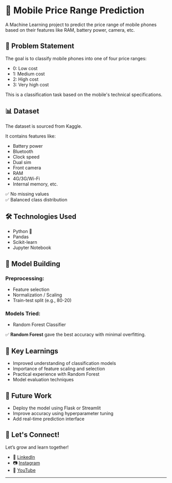 # 📱 Mobile Price Range Prediction

A Machine Learning project to predict the price range of mobile phones based on their features like RAM, battery power, camera, etc.

## 📌 Problem Statement

The goal is to classify mobile phones into one of four price ranges:
- 0: Low cost
- 1: Medium cost
- 2: High cost
- 3: Very high cost

This is a classification task based on the mobile's technical specifications.

## 📊 Dataset

The dataset is sourced from Kaggle.

It contains features like:
- Battery power
- Bluetooth
- Clock speed
- Dual sim
- Front camera
- RAM
- 4G/3G/Wi-Fi
- Internal memory, etc.

✅ No missing values  
✅ Balanced class distribution

## 🛠️ Technologies Used

- Python 🐍
- Pandas
- Scikit-learn
- Jupyter Notebook

## 🚀 Model Building

### Preprocessing:
- Feature selection
- Normalization / Scaling
- Train-test split (e.g., 80-20)

### Models Tried:
- Random Forest Classifier


✅ **Random Forest** gave the best accuracy with minimal overfitting.


## 🎯 Key Learnings

- Improved understanding of classification models
- Importance of feature scaling and selection
- Practical experience with Random Forest
- Model evaluation techniques

## 🧠 Future Work

- Deploy the model using Flask or Streamlit
- Improve accuracy using hyperparameter tuning
- Add real-time prediction interface

## 🙌 Let's Connect!

Let’s grow and learn together!

- 🔗 [LinkedIn](https://www.linkedin.com/in/muskan-tariq-095a50282)
- 📷 [Instagram](https://www.instagram.com/ai_enthusiast86)
- 🧠 [YouTube](https://www.youtube.com/@ai_enthusiast86?si=bYV1AgkBoCMVUBiK)

---




